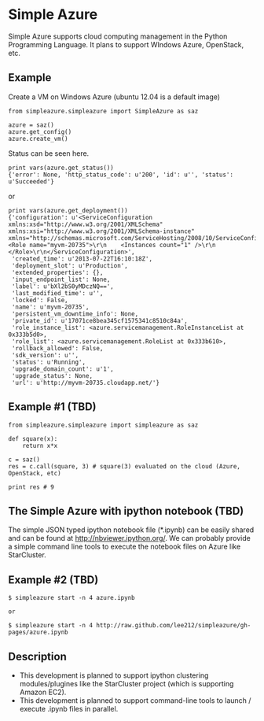 Simple Azure
============

Simple Azure supports cloud computing management in the Python Programming Language. It plans to support WIndows Azure, OpenStack, etc.

Example
--------
Create a VM on Windows Azure
(ubuntu 12.04 is a default image)

```
from simpleazure.simpleazure import SimpleAzure as saz

azure = saz()
azure.get_config()
azure.create_vm()
```

Status can be seen here.
```
print vars(azure.get_status())
{'error': None, 'http_status_code': u'200', 'id': u'', 'status': u'Succeeded'}
```
or
```
print vars(azure.get_deployment())
{'configuration': u'<ServiceConfiguration xmlns:xsd="http://www.w3.org/2001/XMLSchema" xmlns:xsi="http://www.w3.org/2001/XMLSchema-instance" xmlns="http://schemas.microsoft.com/ServiceHosting/2008/10/ServiceConfiguration">\r\n  <Role name="myvm-20735">\r\n    <Instances count="1" />\r\n  </Role>\r\n</ServiceConfiguration>',
 'created_time': u'2013-07-22T16:10:18Z',
 'deployment_slot': u'Production',
 'extended_properties': {},
 'input_endpoint_list': None,
 'label': u'bXl2bS0yMDczNQ==',
 'last_modified_time': u'',
 'locked': False,
 'name': u'myvm-20735',
 'persistent_vm_downtime_info': None,
 'private_id': u'17071ce8bea345cf1575341c8510c84a',
 'role_instance_list': <azure.servicemanagement.RoleInstanceList at 0x333b5d0>,
 'role_list': <azure.servicemanagement.RoleList at 0x333b610>,
 'rollback_allowed': False,
 'sdk_version': u'',
 'status': u'Running',
 'upgrade_domain_count': u'1',
 'upgrade_status': None,
 'url': u'http://myvm-20735.cloudapp.net/'}
 ```
 
Example #1 (TBD)
----------------
```
from simpleazure.simpleazure import simpleazure as saz

def square(x):
    return x*x

c = saz()
res = c.call(square, 3) # square(3) evaluated on the cloud (Azure, OpenStack, etc)

print res # 9
```

The Simple Azure with ipython notebook (TBD)
--------------------------------------------
The simple JSON typed ipython notebook file (*.ipynb) can be easily shared and can be found at http://nbviewer.ipython.org/.
We can probably provide a simple command line tools to execute the notebook files on Azure like StarCluster.

Example #2 (TBD)
----------
```
$ simpleazure start -n 4 azure.ipynb

or

$ simpleazure start -n 4 http://raw.github.com/lee212/simpleazure/gh-pages/azure.ipynb
```

Description
-----------
* This development is planned to support ipython clustering modules/plugines like the StarCluster project (which is supporting Amazon EC2).
* This development is planned to support command-line tools to launch / execute .ipynb files in parallel.
